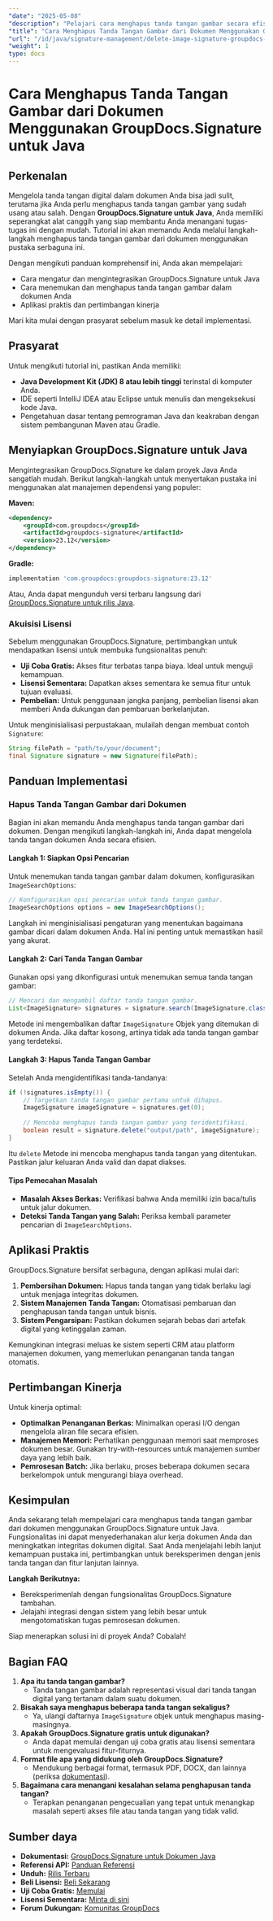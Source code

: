 ```yaml
---
"date": "2025-05-08"
"description": "Pelajari cara menghapus tanda tangan gambar secara efisien dari dokumen menggunakan GroupDocs.Signature untuk Java dengan panduan langkah demi langkah ini."
"title": "Cara Menghapus Tanda Tangan Gambar dari Dokumen Menggunakan GroupDocs.Signature untuk Java"
"url": "/id/java/signature-management/delete-image-signature-groupdocs-java/"
"weight": 1
type: docs
---
```

# Cara Menghapus Tanda Tangan Gambar dari Dokumen Menggunakan GroupDocs.Signature untuk Java

## Perkenalan

Mengelola tanda tangan digital dalam dokumen Anda bisa jadi sulit, terutama jika Anda perlu menghapus tanda tangan gambar yang sudah usang atau salah. Dengan **GroupDocs.Signature untuk Java**, Anda memiliki seperangkat alat canggih yang siap membantu Anda menangani tugas-tugas ini dengan mudah. Tutorial ini akan memandu Anda melalui langkah-langkah menghapus tanda tangan gambar dari dokumen menggunakan pustaka serbaguna ini.

Dengan mengikuti panduan komprehensif ini, Anda akan mempelajari:
- Cara mengatur dan mengintegrasikan GroupDocs.Signature untuk Java
- Cara menemukan dan menghapus tanda tangan gambar dalam dokumen Anda
- Aplikasi praktis dan pertimbangan kinerja

Mari kita mulai dengan prasyarat sebelum masuk ke detail implementasi.

## Prasyarat

Untuk mengikuti tutorial ini, pastikan Anda memiliki:
- **Java Development Kit (JDK) 8 atau lebih tinggi** terinstal di komputer Anda.
- IDE seperti IntelliJ IDEA atau Eclipse untuk menulis dan mengeksekusi kode Java.
- Pengetahuan dasar tentang pemrograman Java dan keakraban dengan sistem pembangunan Maven atau Gradle.

## Menyiapkan GroupDocs.Signature untuk Java

Mengintegrasikan GroupDocs.Signature ke dalam proyek Java Anda sangatlah mudah. Berikut langkah-langkah untuk menyertakan pustaka ini menggunakan alat manajemen dependensi yang populer:

**Maven:**
```xml
<dependency>
    <groupId>com.groupdocs</groupId>
    <artifactId>groupdocs-signature</artifactId>
    <version>23.12</version>
</dependency>
```

**Gradle:**
```gradle
implementation 'com.groupdocs:groupdocs-signature:23.12'
```

Atau, Anda dapat mengunduh versi terbaru langsung dari [GroupDocs.Signature untuk rilis Java](https://releases.groupdocs.com/signature/java/).

### Akuisisi Lisensi

Sebelum menggunakan GroupDocs.Signature, pertimbangkan untuk mendapatkan lisensi untuk membuka fungsionalitas penuh:
- **Uji Coba Gratis:** Akses fitur terbatas tanpa biaya. Ideal untuk menguji kemampuan.
- **Lisensi Sementara:** Dapatkan akses sementara ke semua fitur untuk tujuan evaluasi.
- **Pembelian:** Untuk penggunaan jangka panjang, pembelian lisensi akan memberi Anda dukungan dan pembaruan berkelanjutan.

Untuk menginisialisasi perpustakaan, mulailah dengan membuat contoh `Signature`:
```java
String filePath = "path/to/your/document";
final Signature signature = new Signature(filePath);
```

## Panduan Implementasi

### Hapus Tanda Tangan Gambar dari Dokumen

Bagian ini akan memandu Anda menghapus tanda tangan gambar dari dokumen. Dengan mengikuti langkah-langkah ini, Anda dapat mengelola tanda tangan dokumen Anda secara efisien.

#### Langkah 1: Siapkan Opsi Pencarian

Untuk menemukan tanda tangan gambar dalam dokumen, konfigurasikan `ImageSearchOptions`:
```java
// Konfigurasikan opsi pencarian untuk tanda tangan gambar.
ImageSearchOptions options = new ImageSearchOptions();
```
Langkah ini menginisialisasi pengaturan yang menentukan bagaimana gambar dicari dalam dokumen Anda. Hal ini penting untuk memastikan hasil yang akurat.

#### Langkah 2: Cari Tanda Tangan Gambar

Gunakan opsi yang dikonfigurasi untuk menemukan semua tanda tangan gambar:
```java
// Mencari dan mengambil daftar tanda tangan gambar.
List<ImageSignature> signatures = signature.search(ImageSignature.class, options);
```
Metode ini mengembalikan daftar `ImageSignature` Objek yang ditemukan di dokumen Anda. Jika daftar kosong, artinya tidak ada tanda tangan gambar yang terdeteksi.

#### Langkah 3: Hapus Tanda Tangan Gambar

Setelah Anda mengidentifikasi tanda-tandanya:
```java
if (!signatures.isEmpty()) {
    // Targetkan tanda tangan gambar pertama untuk dihapus.
    ImageSignature imageSignature = signatures.get(0);
    
    // Mencoba menghapus tanda tangan gambar yang teridentifikasi.
    boolean result = signature.delete("output/path", imageSignature);
}
```
Itu `delete` Metode ini mencoba menghapus tanda tangan yang ditentukan. Pastikan jalur keluaran Anda valid dan dapat diakses.

#### Tips Pemecahan Masalah
- **Masalah Akses Berkas:** Verifikasi bahwa Anda memiliki izin baca/tulis untuk jalur dokumen.
- **Deteksi Tanda Tangan yang Salah:** Periksa kembali parameter pencarian di `ImageSearchOptions`.

## Aplikasi Praktis

GroupDocs.Signature bersifat serbaguna, dengan aplikasi mulai dari:
1. **Pembersihan Dokumen:** Hapus tanda tangan yang tidak berlaku lagi untuk menjaga integritas dokumen.
2. **Sistem Manajemen Tanda Tangan:** Otomatisasi pembaruan dan penghapusan tanda tangan untuk bisnis.
3. **Sistem Pengarsipan:** Pastikan dokumen sejarah bebas dari artefak digital yang ketinggalan zaman.

Kemungkinan integrasi meluas ke sistem seperti CRM atau platform manajemen dokumen, yang memerlukan penanganan tanda tangan otomatis.

## Pertimbangan Kinerja

Untuk kinerja optimal:
- **Optimalkan Penanganan Berkas:** Minimalkan operasi I/O dengan mengelola aliran file secara efisien.
- **Manajemen Memori:** Perhatikan penggunaan memori saat memproses dokumen besar. Gunakan try-with-resources untuk manajemen sumber daya yang lebih baik.
- **Pemrosesan Batch:** Jika berlaku, proses beberapa dokumen secara berkelompok untuk mengurangi biaya overhead.

## Kesimpulan

Anda sekarang telah mempelajari cara menghapus tanda tangan gambar dari dokumen menggunakan GroupDocs.Signature untuk Java. Fungsionalitas ini dapat menyederhanakan alur kerja dokumen Anda dan meningkatkan integritas dokumen digital. Saat Anda menjelajahi lebih lanjut kemampuan pustaka ini, pertimbangkan untuk bereksperimen dengan jenis tanda tangan dan fitur lanjutan lainnya.

**Langkah Berikutnya:**
- Bereksperimenlah dengan fungsionalitas GroupDocs.Signature tambahan.
- Jelajahi integrasi dengan sistem yang lebih besar untuk mengotomatiskan tugas pemrosesan dokumen.

Siap menerapkan solusi ini di proyek Anda? Cobalah!

## Bagian FAQ

1. **Apa itu tanda tangan gambar?**
   - Tanda tangan gambar adalah representasi visual dari tanda tangan digital yang tertanam dalam suatu dokumen.
2. **Bisakah saya menghapus beberapa tanda tangan sekaligus?**
   - Ya, ulangi daftarnya `ImageSignature` objek untuk menghapus masing-masingnya.
3. **Apakah GroupDocs.Signature gratis untuk digunakan?**
   - Anda dapat memulai dengan uji coba gratis atau lisensi sementara untuk mengevaluasi fitur-fiturnya.
4. **Format file apa yang didukung oleh GroupDocs.Signature?**
   - Mendukung berbagai format, termasuk PDF, DOCX, dan lainnya (periksa [dokumentasi](https://docs.groupdocs.com/signature/java/)).
5. **Bagaimana cara menangani kesalahan selama penghapusan tanda tangan?**
   - Terapkan penanganan pengecualian yang tepat untuk menangkap masalah seperti akses file atau tanda tangan yang tidak valid.

## Sumber daya
- **Dokumentasi:** [GroupDocs.Signature untuk Dokumen Java](https://docs.groupdocs.com/signature/java/)
- **Referensi API:** [Panduan Referensi](https://reference.groupdocs.com/signature/java/)
- **Unduh:** [Rilis Terbaru](https://releases.groupdocs.com/signature/java/)
- **Beli Lisensi:** [Beli Sekarang](https://purchase.groupdocs.com/buy)
- **Uji Coba Gratis:** [Memulai](https://releases.groupdocs.com/signature/java/)
- **Lisensi Sementara:** [Minta di sini](https://purchase.groupdocs.com/temporary-license/)
- **Forum Dukungan:** [Komunitas GroupDocs](https://forum.groupdocs.com/c/signature/)
